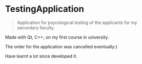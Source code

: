 # TestingApplication
> Application for psycological testing of the applicants for my secondary faculty.

Made with Qt, C++, on my first course in university.

The order for the application was cancelled eventually:)

Have learnt a lot since developed it.
